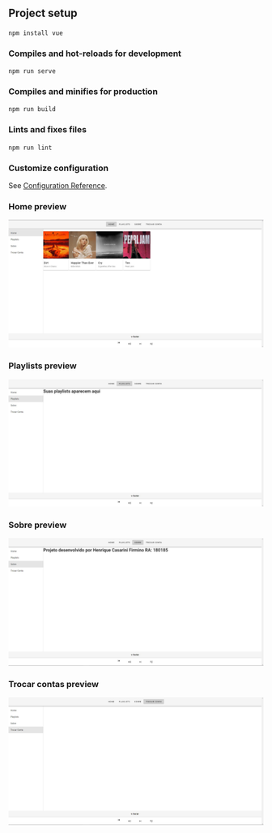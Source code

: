## Project setup
```nn
npm install vue
```

### Compiles and hot-reloads for development
```
npm run serve
```

### Compiles and minifies for production
```
npm run build
```

### Lints and fixes files
```
npm run lint
```

### Customize configuration
See [Configuration Reference](https://cli.vuejs.org/config/).

### Home preview
![img](src/assets/home.jpg)

### Playlists preview
![img](src/assets/playlists.jpg)

### Sobre preview
![img](src/assets/sobre.jpg)

### Trocar contas preview
![img](src/assets/trocarcontas.jpg)

